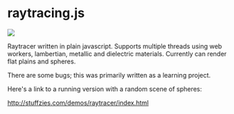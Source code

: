 # raytracing.js

![](http://i.imgur.com/sfeUy9u.jpg)

Raytracer written in plain javascript. Supports multiple threads using web workers, lambertian, metallic and dielectric materials. Currently can render flat plains and spheres.

There are some bugs; this was primarily written as a learning project.

Here's a link to a running version with a random scene of spheres:

http://stuffzies.com/demos/raytracer/index.html
